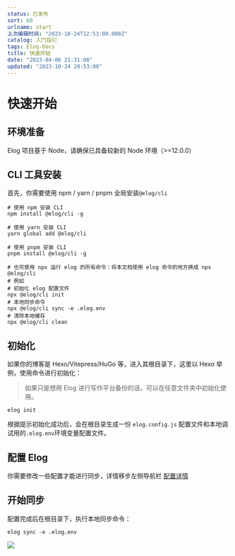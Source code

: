 ```yaml
---
status: 已发布
sort: 60
urlname: start
上次编辑时间: "2023-10-24T12:53:00.000Z"
catalog: 入门指引
tags: Elog-Docs
title: 快速开始
date: "2023-04-06 21:31:00"
updated: "2023-10-24 20:53:00"
---
```


# 快速开始

## 环境准备

Elog 项目基于 Node，请确保已具备较新的 Node 环境（>=12.0.0）

## CLI 工具安装

首先，你需要使用 npm / yarn / pnpm 全局安装`@elog/cli`

```shell
# 使用 npm 安装 CLI
npm install @elog/cli -g

# 使用 yarn 安装 CLI
yarn global add @elog/cli

# 使用 pnpm 安装 CLI
pnpm install @elog/cli -g

# 也可使用 npx 运行 elog 的所有命令：将本文档使用 elog 命令的地方换成 npx @elog/cli
# 例如
# 初始化 elog 配置文件
npx @elog/cli init
# 本地同步命令
npx @elog/cli sync -e .elog.env
# 清除本地缓存
npx @elog/cli clean
```

## 初始化

如果你的博客是 Hexo/Vitepress/HuGo 等，进入其根目录下，这里以 Hexo 举例，使用命令进行初始化：

> 如果只是想用 Elog 进行写作平台备份的话，可以在任意文件夹中初始化使用。

```shell
elog init
```

根据提示初始化成功后，会在根目录生成一份 `elog.config.js` 配置文件和本地调试用的`.elog.env`环境变量配置文件。

## 配置 Elog

你需要修改一些配置才能进行同步，详情移步左侧导航栏 [配置详情](/notion/config-catalog)

## 开始同步

配置完成后在根目录下，执行本地同步命令：

```shell
elog sync -e .elog.env
```

![](https://blogimagesrep-1257180516.cos.ap-guangzhou.myqcloud.com/elog-docs-images/0851e0076e8ab0aea9a403825dc37d7c.png)
